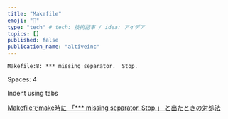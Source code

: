 ```yaml
---
title: "Makefile"
emoji: "👏"
type: "tech" # tech: 技術記事 / idea: アイデア
topics: []
published: false
publication_name: "altiveinc"
---
```


```shell
Makefile:8: *** missing separator.  Stop.
```

Spaces: 4

Indent using tabs

[Makefileでmake時に 「*** missing separator. Stop.」 と出たときの対処法](https://kakts-tec.hatenablog.com/entry/2016/12/18/225353)
